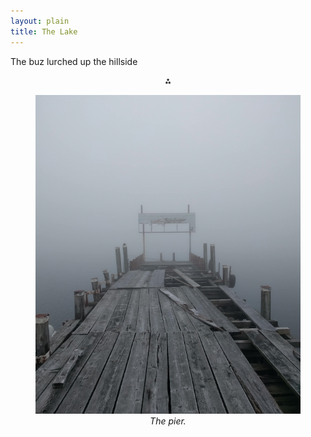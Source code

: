 ```yaml
---
layout: plain
title: The Lake
---
```


The buz lurched up the hillside

<p align="center">
  ⁂
</p>

<figure>
    <div style="text-align:center"><img src ="/images/photos/lake1.png" />
    <figcaption><i>The pier.</i></figcaption>
	</div>
</figure>
